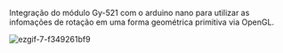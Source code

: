 Integração do módulo Gy-521 com o arduino nano para utilizar as infomações de rotação em uma forma geométrica primitiva via OpenGL.

![ezgif-7-f349261bf9](https://github.com/user-attachments/assets/49f3888a-0ae1-4b5f-abf9-e0edcfda21cc)
